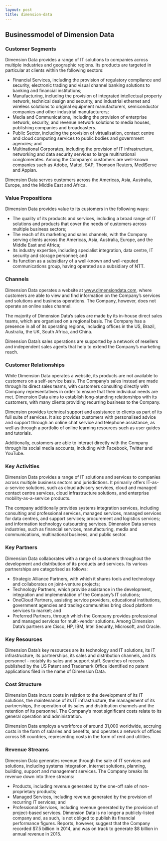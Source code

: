 ```yaml
---
layout: post
title: dimension-data
---
```


Businessmodel of Dimension Data
--------------------------------

### Customer Segments

Dimension Data provides a range of IT solutions to companies across multiple industries and geographic regions. Its products are targeted in particular at clients within the following sectors:

 * Financial Services, including the provision of regulatory compliance and security, electronic trading and visual channel banking solutions to banking and financial institutions;
* Manufacturing, including the provision of integrated intellectual property network, technical design and security, and industrial ethernet and wireless solutions to original equipment manufacturers, semiconductor companies and other industrial manufacturers;
* Media and Communications, including the provision of enterprise network, security, and revenue network solutions to media houses, publishing companies and broadcasters.
* Public Sector, including the provision of virtualisation, contact centre and cloud computing services to public bodies and government agencies; and
* Multinational Corporates, including the provision of IT infrastructure, networking and data security services to large multinational conglomerates.
 Among the Company’s customers are well-known companies such as Adobe, Mattel, SAP, Thomson Reuters, MediServe and Appian.

Dimension Data serves customers across the Americas, Asia, Australia, Europe, and the Middle East and Africa.

### Value Propositions

Dimension Data provides value to its customers in the following ways:

 * The quality of its products and services, including a broad range of IT solutions and products that cover the needs of customers across multiple business sectors;
* The reach of its marketing and sales channels, with the Company serving clients across the Americas, Asia, Australia, Europe, and the Middle East and Africa;
* Its industry expertise, including specialist integration, data centre, IT security and storage personnel; and
* Its function as a subsidiary of a well-known and well-reputed communications group, having operated as a subsidiary of NTT.
 ### Channels

Dimension Data operates a website at www.dimensiondata.com, where customers are able to view and find information on the Company’s services and solutions and business operations. The Company, however, does not operate an online sales channel.

The majority of Dimension Data’s sales are made by its in-house direct sales teams, which are organised on a regional basis. The Company has a presence in all of its operating regions, including offices in the US, Brazil, Australia, the UK, South Africa, and China.

Dimension Data’s sales operations are supported by a network of resellers and independent sales agents that help to extend the Company’s marketing reach.

### Customer Relationships

While Dimension Data operates a website, its products are not available to customers on a self-service basis. The Company’s sales instead are made through its direct sales teams, with customers consulting directly with Company representatives in order to ensure that their individual needs are met. Dimension Data aims to establish long-standing relationships with its customers, with many clients providing recurring business to the Company.

Dimension provides technical support and assistance to clients as part of its full suite of services. It also provides customers with personalised advice and support through an online chat service and telephone assistance, as well as through a portfolio of online learning resources such as user guides and tutorials.

Additionally, customers are able to interact directly with the Company through its social media accounts, including with Facebook, Twitter and YouTube.

### Key Activities

Dimension Data provides a range of IT solutions and services to companies across multiple business sectors and jurisdictions. It primarily offers IT-as-a-service solutions, such as cloud advisory services, cloud and managed contact centre services, cloud infrastructure solutions, and enterprise mobility-as-a-service products.

The company additionally provides systems integration services, including consulting and professional services, managed services, managed services for data centres, and support services; procurement and logistics services; and information technology outsourcing services. Dimension Data serves industries, such as financial services, manufacturing, media and communications, multinational business, and public sector.

### Key Partners

Dimension Data collaborates with a range of customers throughout the development and distribution of its products and services. Its various partnerships are categorised as follows:

 * Strategic Alliance Partners, with which it shares tools and technology and collaborates on joint-venture projects;
* Technology Partners, which provide assistance in the development, integration and implementation of the Company’s IT solutions;
* OneCloud Partners, assisting service providers, educational institutions, government agencies and trading communities bring cloud platform services to market; and
* Preferred Partners, through which the Company provides professional and managed services for multi-vendor solutions.
 Among Dimension Data’s partners are Cisco, HP, IBM, Intel Security, Microsoft, and Oracle.

### Key Resources

Dimension Data’s key resources are its technology and IT solutions, its IT infrastructure, its partnerships, its sales and distribution channels, and its personnel – notably its sales and support staff. Searches of records published by the US Patent and Trademark Office identified no patent applications filed in the name of Dimension Data.

### Cost Structure

Dimension Data incurs costs in relation to the development of its IT solutions, the maintenance of its IT infrastructure, the management of its partnerships, the operation of its sales and distribution channels and the retention of its personnel. The Company’s most significant costs relate to its general operation and administration.

Dimension Data employs a workforce of around 31,000 worldwide, accruing costs in the form of salaries and benefits, and operates a network of offices across 58 countries, representing costs in the form of rent and utilities.

### Revenue Streams

Dimension Data generates revenue through the sale of IT services and solutions, including systems integration, internet solutions, planning, building, support and management services. The Company breaks its revenue down into three streams:

 * Products, including revenue generated by the one-off sale of non-proprietary products;
* Managed Services, including revenue generated by the provision of recurring IT services; and
* Professional Services, including revenue generated by the provision of project-based services.
 Dimension Data is no longer a publicly-listed company and, as such, is not obliged to publish its financial performance figures. Reports, however, suggest that the Company recorded $7.5 billion in 2014, and was on track to generate $8 billion in annual revenue in 2015.
